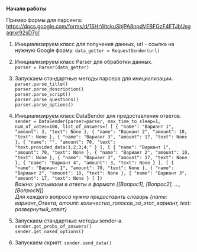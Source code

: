 **Начало работы**

Пример формы для парсинга:
https://docs.google.com/forms/d/1SHrWtckuShjPA8npdVEBFGzF4FTJbUsgagrxr92sD7g/

1. Инициализируем класс для получения данных, url - ссылка на нужную Google форму. 
`data_getter = RequestSender(url)`
2. Инициализируем класс Parser для обработки данных. \
`parser = Parser(data_getter)`
3. Запускаем стандартные методы парсера для инициализации.  
`parser.parse_title()`  
`parser.parse_description()`  
`parser.parse_script()`  
`parser.parse_questions()`  
`parser.parse_options()`
4. Инициализируем класс DataSender для предоставления ответов.  
`sender = DataSender(parser=parser, max_time_to_sleep=1, num_of_votes=100, list_of_answers=[
        [
            {
                "name": "Вариант 1",
                "amount": 3,
                "text": None
            },
            {
                "name": "Вариант 2",
                "amount": 10,
                "text": None
            },
            {
                "name": "Вариант 3",
                "amount": 17,
                "text": None
            },
            {
                "name": "",
                "amount": 70,
                "text": "text.provided_data:1;2;3;4;"
            }
        ],
        [
            {
                "name": "Вариант 1",
                "amount": 70,
                "text": None
            },
            {
                "name": "Вариант 2",
                "amount": 10,
                "text": None
            },
            {
                "name": "Вариант 3",
                "amount": 17,
                "text": None
            },
            {
                "name": "Вариант 4",
                "amount": 3,
                "text": None
            }
        ],
        [
            {
                "name": "Вариант 1",
                "amount": 70,
                "text": None
            },
            {
                "name": "Вариант 2",
                "amount": 10,
                "text": None
            },
            {
                "name": "Вариант 3",
                "amount": 17,
                "text": None
            }
        ]
    ])`  
*Важно: указываем в ответы в формате [[Вопрос1], [Вопрос2], ..., [ВопросN]]*  
*Для каждого вопроса нужно предоставить словарь {name: вариант_Ответа,
 amount: количество_голосов_за_этот_вариант, text: развернутый_ответ}*  
 
 5. Запускаем стандартные методы sender-a.  
`sender.get_probs_of_answers()`  
`sender.get_naked_options()`  
6. Запускаем скрипт. 
`sender.send_data()`